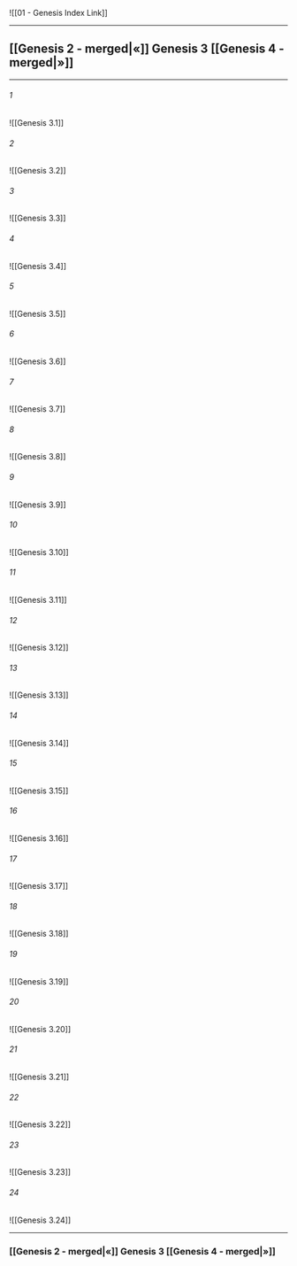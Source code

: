 ![[01 - Genesis Index Link]]

---
##  [[Genesis 2 - merged|«]] Genesis 3 [[Genesis 4 - merged|»]]

---

###### 1
![[Genesis 3.1]] 

###### 2
![[Genesis 3.2]] 

###### 3
![[Genesis 3.3]] 

###### 4
![[Genesis 3.4]]

###### 5 
![[Genesis 3.5]] 

###### 6
![[Genesis 3.6]] 

###### 7
![[Genesis 3.7]] 

###### 8
![[Genesis 3.8]] 

###### 9
![[Genesis 3.9]] 

###### 10
![[Genesis 3.10]] 

###### 11
![[Genesis 3.11]] 

###### 12
![[Genesis 3.12]]

###### 13
![[Genesis 3.13]] 

###### 14
![[Genesis 3.14]] 

###### 15
![[Genesis 3.15]]

###### 16
![[Genesis 3.16]] 

###### 17
![[Genesis 3.17]]

###### 18
![[Genesis 3.18]] 

###### 19
![[Genesis 3.19]] 

###### 20
![[Genesis 3.20]]

###### 21
![[Genesis 3.21]] 

###### 22
![[Genesis 3.22]] 

###### 23
![[Genesis 3.23]]

###### 24
![[Genesis 3.24]] 


---
###  [[Genesis 2 - merged|«]] Genesis 3 [[Genesis 4 - merged|»]]